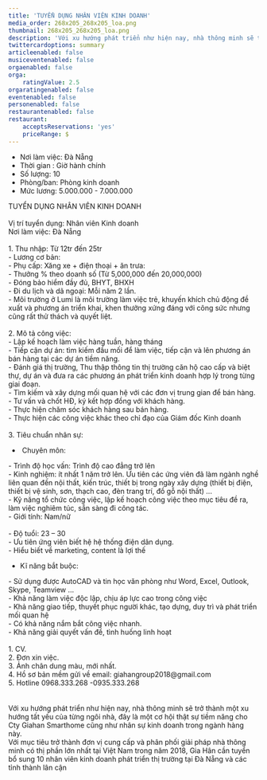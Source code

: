 ```yaml
---
title: 'TUYỂN DỤNG NHÂN VIÊN KINH DOANH'
media_order: 268x205_268x205_loa.png
thumbnail: 268x205_268x205_loa.png
description: 'Với xu hướng phát triển như hiện nay, nhà thông minh sẽ trở thành một xu hướng tất yếu của từng ngôi nhà, ...'
twittercardoptions: summary
articleenabled: false
musiceventenabled: false
orgaenabled: false
orga:
    ratingValue: 2.5
orgaratingenabled: false
eventenabled: false
personenabled: false
restaurantenabled: false
restaurant:
    acceptsReservations: 'yes'
    priceRange: $
---
```


<div class="col-sm-10 offset-1">
<ul>
<li>Nơi l&agrave;m việc: Đ&agrave; Nẵng</li>
<li>Thời gian : Giờ h&agrave;nh ch&iacute;nh</li>
<li>Số lượng: 10</li>
<li>Ph&ograve;ng/ban: Ph&ograve;ng kinh doanh</li>
<li>Mức lương: 5.000.000 - 7.000.000</li>
</ul>
</div>
<div class="col-sm-10 offset-1">
<div>TUYỂN DỤNG NH&Acirc;N VI&Ecirc;N KINH DOANH</div>
<div>&nbsp;</div>
<div>Vị tr&iacute; tuyển dụng: Nh&acirc;n vi&ecirc;n Kinh doanh</div>
<div>Nơi l&agrave;m việc: Đ&agrave; Nẵng</div>
<div>&nbsp;</div>
<div>1. Thu nhập: Từ 12tr đến 25tr</div>
<div>- Lương cơ bản:&nbsp;</div>
<div>- Phụ cấp: Xăng xe + điện thoại + ăn trưa:&nbsp;</div>
<div>- Thưởng % theo doanh số (Từ 5,000,000 đến 20,000,000)</div>
<div>- Đ&oacute;ng bảo hiểm đầy đủ, BHYT, BHXH</div>
<div>- Đi du lịch v&agrave; d&atilde; ngoại: Mỗi năm 2 lần.</div>
<div>- M&ocirc;i trường ở Lumi l&agrave; m&ocirc;i trường l&agrave;m việc trẻ, khuyến kh&iacute;ch chủ động đề xuất v&agrave; phương &aacute;n triển khai, khen thưởng xứng đ&aacute;ng với c&ocirc;ng sức nhưng cũng rất thử th&aacute;ch v&agrave; quyết liệt.</div>
<div>&nbsp;</div>
<div>2. M&ocirc; tả c&ocirc;ng việc:</div>
<div>- Lập kế hoạch l&agrave;m việc h&agrave;ng tuần, h&agrave;ng th&aacute;ng</div>
<div>- Tiếp cận dự &aacute;n: t&igrave;m kiếm đầu mối để l&agrave;m việc, tiếp cận v&agrave; l&ecirc;n phương &aacute;n b&aacute;n h&agrave;ng tại c&aacute;c dự &aacute;n tiềm năng.</div>
<div>- Đ&aacute;nh gi&aacute; thị trường, Thu thập th&ocirc;ng tin thị trường căn hộ cao cấp v&agrave; biệt thự, dự &aacute;n v&agrave; đưa ra c&aacute;c phương &aacute;n ph&aacute;t triển kinh doanh hợp l&yacute; trong từng giai đoạn.</div>
<div>- T&igrave;m kiếm v&agrave; x&acirc;y dựng mối quan hệ với c&aacute;c đơn vị trung gian để b&aacute;n h&agrave;ng.</div>
<div>- Tư vấn v&agrave; chốt HĐ, k&yacute; kết hợp đồng với kh&aacute;ch h&agrave;ng.</div>
<div>- Thực hiện chăm s&oacute;c kh&aacute;ch h&agrave;ng sau b&aacute;n h&agrave;ng.</div>
<div>- Thực hiện c&aacute;c c&ocirc;ng việc kh&aacute;c theo chỉ đạo của Gi&aacute;m đốc Kinh doanh</div>
<div>&nbsp;</div>
<div>3. Ti&ecirc;u chuẩn nh&acirc;n sự:</div>
<ul>
<li>&nbsp;Chuy&ecirc;n m&ocirc;n:</li>
</ul>
<div>- Tr&igrave;nh độ học vấn: Tr&igrave;nh độ cao đẳng trở l&ecirc;n</div>
<div>- Kinh nghiệm: &iacute;t nhất 1 năm trở l&ecirc;n. Ưu ti&ecirc;n c&aacute;c ứng vi&ecirc;n đ&atilde; l&agrave;m ng&agrave;nh nghề li&ecirc;n quan đến nội thất, kiến tr&uacute;c, thiết bị trong ng&agrave;y x&acirc;y dựng (thiết bị điện, thiết bị vệ sinh, sơn, thạch cao, đ&egrave;n trang tr&iacute;, đồ gỗ nội thất) ...</div>
<div>- Kỹ năng tổ chức c&ocirc;ng việc, lập kế hoạch c&ocirc;ng việc theo mục ti&ecirc;u đề ra, l&agrave;m việc nghi&ecirc;m t&uacute;c, sẵn s&agrave;ng đi c&ocirc;ng t&aacute;c.</div>
<div>- Giới t&iacute;nh: Nam/nữ</div>
<div>&nbsp;</div>
<div>- Độ tuổi: 23 &ndash; 30</div>
<div>- Ưu ti&ecirc;n ứng vi&ecirc;n biết hệ hệ thống điện d&acirc;n dụng.</div>
<div>- Hiểu biết về marketing, content l&agrave; lợi thế</div>
<ul>
<li>Kĩ năng bắt buộc:</li>
</ul>
<div>- Sử dụng được AutoCAD v&agrave; tin học văn ph&ograve;ng như Word, Excel, Outlook,</div>
<div>Skype, Teamview &hellip;</div>
<div>- Khả năng l&agrave;m việc độc lập, chịu &aacute;p lực cao trong c&ocirc;ng việc</div>
<div>- Khả năng giao tiếp, thuyết phục người kh&aacute;c, tạo dựng, duy tr&igrave; v&agrave; ph&aacute;t triển</div>
<div>mối quan hệ</div>
<div>- C&oacute; khả năng nắm bắt c&ocirc;ng việc nhanh.</div>
<div>- Khả năng giải quyết vấn đề, t&igrave;nh huống linh hoạt</div>
<div>&nbsp;</div>
<div>1. CV.</div>
<div>2. Đơn xin việc.</div>
<div>3. Ảnh ch&acirc;n dung m&agrave;u, mới nhất.</div>
<div>
<div>4. Hồ sơ bản mềm gửi về email: giahangroup2018@gmail.com</div>
<div>5. Hotline 0968.333.268 -0935.333.268</div>
&nbsp;</div>
<div>&nbsp;</div>
<div>Với xu hướng ph&aacute;t triển như hiện nay, nh&agrave; th&ocirc;ng minh sẽ trở th&agrave;nh một xu hướng tất yếu của từng ng&ocirc;i nh&agrave;, đ&acirc;y l&agrave; một cơ hội thật sự tiềm năng cho Cty Giahan Smarthome cũng như nh&acirc;n sự kinh doanh trong ng&agrave;nh h&agrave;ng n&agrave;y.</div>
<div>Với mục ti&ecirc;u trở th&agrave;nh đơn vị cung cấp v&agrave; ph&acirc;n phối giải ph&aacute;p nh&agrave; th&ocirc;ng minh c&oacute; thị phần lớn nhất tại Việt Nam trong năm 2018, Gia H&acirc;n cần tuyển bổ sung 10 nh&acirc;n vi&ecirc;n kinh doanh ph&aacute;t triển thị trường tại Đ&agrave; Nẵng v&agrave; c&aacute;c tỉnh th&agrave;nh l&acirc;n cận</div>
</div>